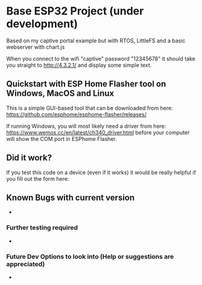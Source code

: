 # Base ESP32 Project (under development)

Based on my captive portal example but with RTOS, LittleFS and a basic webserver with chart.js

When you connect to the wifi "captive" password "12345678" it should take you straight to <http://4.3.2.1/> and display some simple text.

## Quickstart with ESP Home Flasher tool on Windows, MacOS and Linux

This is a simple GUI-based tool that can be downloaded from here: <https://github.com/esphome/esphome-flasher/releases/>

If running Windows, you will most likely need a driver from here: <https://www.wemos.cc/en/latest/ch340_driver.html> before your computer will show the COM port in ESPhome Flasher.

## Did it work?

If you test this code on a device (even if it works) it would be really helpful if you fill out the form here:

## Known Bugs with current version

-

### Further testing required

-

### Future Dev Options to look into (Help or suggestions are appreciated)

-

